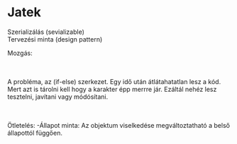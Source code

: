# Jatek
Szerializálás (sevializable)
<br>
Tervezési minta (design pattern)


Mozgás: 

<br><br>A probléma, az (if-else) szerkezet. Egy idő után átlátahatatlan lesz a kód. Mert azt is tárolni kell hogy a karakter épp merrre jár.
Ezáltál nehéz lesz tesztelni, javítani vagy módósítani.

<br><br>Ötletelés:
-Állapot minta: Az objektum viselkedése megváltoztatható a belső állapottól függően.